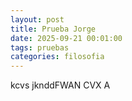 ```yaml
---
layout: post
title: Prueba Jorge
date: 2025-09-21 00:01:00
tags: pruebas
categories: filosofia
---
```



kcvs jknddFWAN CVX A

